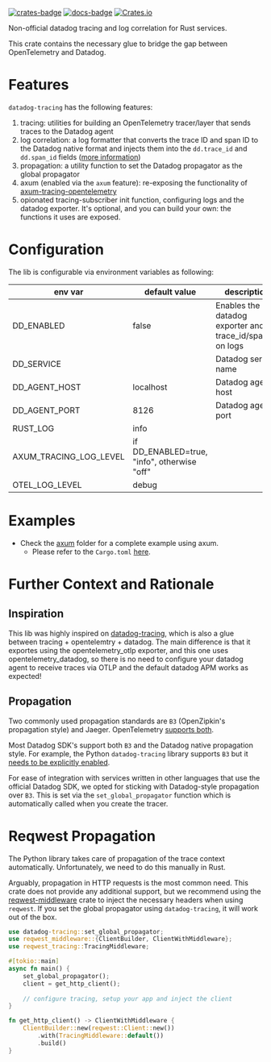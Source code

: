 [![crates-badge]](https://crates.io/crates/datadog-tracing)
[![docs-badge]](https://docs.rs/datadog-tracing)
[![Crates.io](https://img.shields.io/crates/l/datadog-tracing)](LICENSE)

Non-official datadog tracing and log correlation for Rust services.

This crate contains the necessary glue to bridge the gap between OpenTelemetry and Datadog.

# Features

`datadog-tracing` has the following features:
1. tracing: utilities for building an OpenTelemetry tracer/layer that sends traces to the Datadog agent
2. log correlation: a log formatter that converts the trace ID and span ID to the Datadog native format and injects them into the `dd.trace_id` and `dd.span_id` fields
   ([more information](https://docs.datadoghq.com/tracing/other_telemetry/connect_logs_and_traces/opentelemetry/))
3. propagation: a utility function to set the Datadog propagator as the global propagator
4. axum (enabled via the `axum` feature): re-exposing the functionality of [axum-tracing-opentelemetry](https://github.com/davidB/axum-tracing-opentelemetry)
5. opionated tracing-subscriber init function, configuring logs and the datadog exporter. It's optional, and you can build your own: the functions it uses are exposed. 


# Configuration

The lib is configurable via environment variables as following:

| env var                | default value                               | description                                               |
|------------------------|---------------------------------------------|-----------------------------------------------------------|
| DD_ENABLED             | false                                       | Enables the datadog exporter and trace_id/span_id on logs |
| DD_SERVICE             | <required>                                  | Datadog service name                                      |
| DD_AGENT_HOST          | localhost                                   | Datadog agent host                                        |
| DD_AGENT_PORT          | 8126                                        | Datadog agent port                                        |
| RUST_LOG               | info                                        |                                                           |
| AXUM_TRACING_LOG_LEVEL | if DD_ENABLED=true, "info", otherwise "off" |                                                           |
| OTEL_LOG_LEVEL         | debug                                       |                                                           |


# Examples

- Check the [axum](examples/axum/src/main.rs) folder for a complete example using axum.
  - Please refer to the `Cargo.toml` [here](https://github.com/will-bank/datadog-tracing/tree/main/examples/axum).

# Further Context and Rationale

## Inspiration

This lib was highly inspired on [datadog-tracing](https://github.com/will-bank/datadog-tracing),
which is also a glue between tracing + opentelemtry + datadog.
The main difference is that it exportes using the opentelemetry_otlp exporter, and this one uses opentelemetry_datadog,
so there is no need to configure your datadog agent to receive traces via OTLP and the default datadog APM works as expected! 


## Propagation

Two commonly used propagation standards are `B3` (OpenZipkin's propagation style)
and Jaeger. OpenTelemetry [supports both](https://opentelemetry.io/docs/reference/specification/context/api-propagators/#propagators-distribution).

Most Datadog SDK's support both `B3` and the Datadog native propagation style.
For example, the Python `datadog-tracing` library supports `B3` but it
[needs to be explicitly enabled](https://datadog-tracing.readthedocs.io/en/stable/configuration.html#DD_TRACE_PROPAGATION_STYLE).

For ease of integration with services written in other languages that use the official Datadog SDK,
we opted for sticking with Datadog-style propagation over `B3`. This is set via the
`set_global_propagator` function which is automatically called when you create the tracer.


# Reqwest Propagation
The Python library takes care of propagation of the trace context automatically.
Unfortunately, we need to do this manually in Rust.

Arguably, propagation in HTTP requests is the most common need.
This crate does not provide any additional support, but we recommend using
the [reqwest-middleware](https://crates.io/crates/reqwest-middleware) crate
to inject the necessary headers when using `reqwest`.
If you set the global propagator using `datadog-tracing`, it will work out of the box.

```rust
use datadog-tracing::set_global_propagator;
use reqwest_middleware::{ClientBuilder, ClientWithMiddleware};
use reqwest_tracing::TracingMiddleware;

#[tokio::main]
async fn main() {
    set_global_propagator();
    client = get_http_client();
    
    // configure tracing, setup your app and inject the client
}

fn get_http_client() -> ClientWithMiddleware {
    ClientBuilder::new(reqwest::Client::new())
        .with(TracingMiddleware::default())
        .build()
}
```

[crates-badge]: https://img.shields.io/crates/v/datadog-tracing.svg
[docs-badge]: https://docs.rs/datadog-tracing/badge.svg
